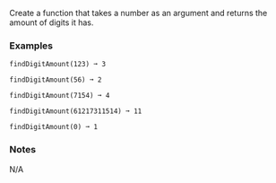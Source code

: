 
Create a function that takes a number as an argument and returns the amount of digits it has.

### Examples

```
findDigitAmount(123) ➞ 3

findDigitAmount(56) ➞ 2

findDigitAmount(7154) ➞ 4

findDigitAmount(61217311514) ➞ 11

findDigitAmount(0) ➞ 1
```

### Notes

N/A
